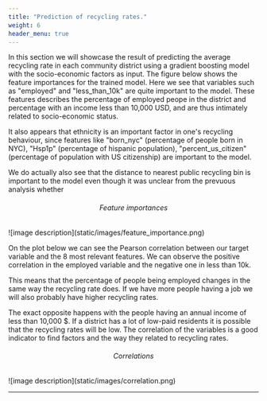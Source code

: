 ```yaml
---
title: "Prediction of recycling rates."
weight: 6
header_menu: true
---
```


In this section we will showcase the result of predicting the average recycling rate in each community district using a gradient boosting model with the socio-economic factors as input. The figure below shows the feature importances for the trained model. Here we see that variables such as "employed" and "less_than_10k" are quite important to the model. These features describes the percentage of employed peope in the district and percentage with an income less than 10,000 USD, and are thus intimately related to socio-economic status. 

It also appears that ethnicity is an important factor in one's recycling behaviour, since features like "born_nyc" (percentage of people born in NYC), "Hsp1p" (percentage of hispanic population), "percent_us_citizen" (percentage of population with US citizenship) are important to the model. 

We do actually also see that the distance to nearest public recycling bin is important to the model even though it was unclear from the prevuous analysis whether 


<h6 style="text-align:center;">Feature importances</h6>
![image description](static/images/feature_importance.png)
<!--![image description]({{< baseurl >}}images/feature_importance.png)-->

On the plot below we can see the Pearson correlation between our target variable and the 8 most relevant features. 
We can observe the positive correlation in the employed variable and the negative one in less than 10k.

This means that the percentage of people being employed changes in the same way the recycling rate does. If we have more 
people having a job we will also probably have higher recycling rates. 

The exact opposite happens with the people having 
an annual income of less than 10,000 $. If a district has a lot of low-paid residents it is possible that the recycling 
rates will be low. The correlation of the variables is a good indicator to find factors and the way they related to 
recycling rates.

<h6 style="text-align:center;">Correlations</h6>
![image description](static/images/correlation.png)
<!--![image description](images/correlation.png)-->

---